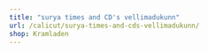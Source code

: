 ```yaml
---
title: "surya times and CD's vellimadukunn"
url: /calicut/surya-times-and-cds-vellimadukunn/
shop: Kramladen
---
```

